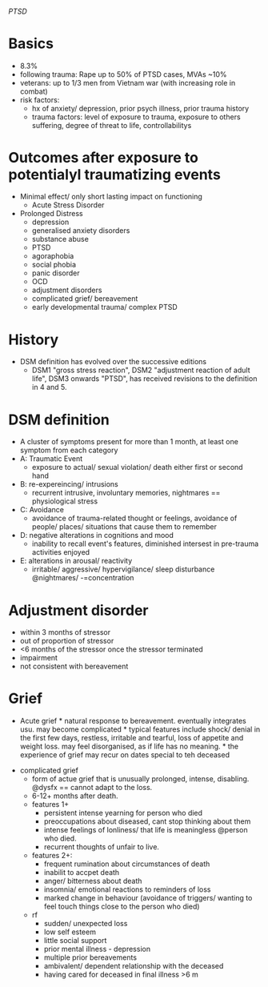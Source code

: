 ###### PTSD

# Basics
- 8.3%
- following trauma: Rape up to 50% of PTSD cases, MVAs ~10%
- veterans: up to 1/3 men from Vietnam war (with increasing role in combat)
- risk factors:
    + hx of anxiety/ depression, prior psych illness, prior trauma history
    + trauma factors: level of exposure to trauma, exposure to others suffering, degree of threat to life, controllabilitys

# Outcomes after exposure to potentialyl traumatizing events
- Minimal effect/ only short lasting impact on functioning
    + Acute Stress Disorder
- Prolonged Distress
    + depression
    + generalised anxiety disorders
    + substance abuse
    + PTSD
    + agoraphobia
    + social phobia
    + panic disorder
    + OCD
    + adjustment disorders
    + complicated grief/ bereavement
    + early developmental trauma/ complex PTSD

# History
- DSM definition has evolved over the successive editions
    + DSM1 "gross stress reaction", DSM2 "adjustment reaction of adult life", DSM3 onwards "PTSD", has received revisions to the definition in 4 and 5.


# DSM definition
- A cluster of symptoms present for more than 1 month, at least one symptom from each category
- A: Traumatic Event
    + exposure to actual/ sexual violation/ death either first or second hand
- B: re-expereincing/ intrusions
    + recurrent intrusive, involuntary memories, nightmares == physiological stress
- C: Avoidance
    + avoidance of trauma-related thought or feelings, avoidance of people/ places/ situations that cause them to remember
- D: negative alterations in cognitions and mood
    + inability to recall event's features, diminished intersest in pre-trauma activities enjoyed
- E: alterations in arousal/ reactivity
    + irritable/ aggressive/ hypervigilance/ sleep disturbance @nightmares/ -=concentration


# Adjustment disorder
- within 3 months of stressor
- out of proportion of stressor
- <6 months of the stressor once the stressor terminated
- impairment
- not consistent with bereavement


# Grief 
+ Acute grief
        * natural response to bereavement. eventually integrates usu. may become complicated
        * typical features include shock/ denial in the first few days, restless, irritable and tearful, loss of appetite and weight loss. may feel disorganised, as if life has no meaning.
        * the experience of grief may recur on dates special to teh deceased
- complicated grief
    + form of actue grief that is unusually prolonged, intense, disabling. @dysfx == cannot adapt to the loss.
    + 6-12+ months after death.
    + features 1+
        * persistent intense yearning for person who died
        * preoccupations about diseased, cant stop thinking about them
        * intense feelings of lonliness/ that life is meaningless @person who died.
        * recurrent thoughts of unfair to live.
    + features 2+:
        * frequent rumination about circumstances of death
        * inabilit to accpet death
        * anger/ bitterness about death
        * insomnia/ emotional reactions to reminders of loss
        * marked change in behaviour (avoidance of triggers/ wanting to feel touch things close to the person who died)
    + rf
        * sudden/ unexpected loss
        * low self esteem
        * little social support
        * prior mental illness - depression
        * multiple prior bereavements
        * ambivalent/ dependent relationship with the deceased
        * having cared for deceased in final illness >6 m
